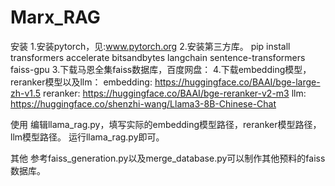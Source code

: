 # Marx_RAG

安装
1.安装pytorch，见:www.pytorch.org
2.安装第三方库。
  pip install transformers accelerate bitsandbytes langchain sentence-transformers faiss-gpu
3.下载马恩全集faiss数据库，百度网盘：
4.下载embedding模型，reranker模型以及llm：
  embedding: https://huggingface.co/BAAI/bge-large-zh-v1.5
  reranker: https://huggingface.co/BAAI/bge-reranker-v2-m3
  llm: https://huggingface.co/shenzhi-wang/Llama3-8B-Chinese-Chat

使用
编辑llama_rag.py，填写实际的embedding模型路径，reranker模型路径，llm模型路径。
运行llama_rag.py即可。

其他
参考faiss_generation.py以及merge_database.py可以制作其他预料的faiss数据库。
